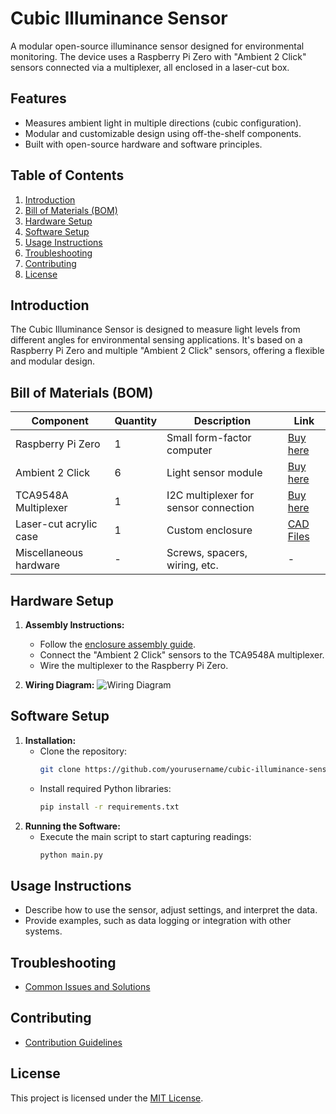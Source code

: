 # Cubic Illuminance Sensor

A modular open-source illuminance sensor designed for environmental monitoring. The device uses a Raspberry Pi Zero with "Ambient 2 Click" sensors connected via a multiplexer, all enclosed in a laser-cut box.

## Features
- Measures ambient light in multiple directions (cubic configuration).
- Modular and customizable design using off-the-shelf components.
- Built with open-source hardware and software principles.

## Table of Contents
1. [Introduction](#introduction)
2. [Bill of Materials (BOM)](#bill-of-materials-bom)
3. [Hardware Setup](#hardware-setup)
4. [Software Setup](#software-setup)
5. [Usage Instructions](#usage-instructions)
6. [Troubleshooting](#troubleshooting)
7. [Contributing](#contributing)
8. [License](#license)

## Introduction
The Cubic Illuminance Sensor is designed to measure light levels from different angles for environmental sensing applications. It's based on a Raspberry Pi Zero and multiple "Ambient 2 Click" sensors, offering a flexible and modular design.

## Bill of Materials (BOM)
| Component               | Quantity | Description                           | Link                       |
|-------------------------|----------|---------------------------------------|----------------------------|
| Raspberry Pi Zero       | 1        | Small form-factor computer            | [Buy here](#)               |
| Ambient 2 Click         | 6        | Light sensor module                   | [Buy here](#)               |
| TCA9548A Multiplexer    | 1        | I2C multiplexer for sensor connection | [Buy here](#)               |
| Laser-cut acrylic case  | 1        | Custom enclosure                      | [CAD Files](#)              |
| Miscellaneous hardware  | -        | Screws, spacers, wiring, etc.         | -                           |

## Hardware Setup
1. **Assembly Instructions:**
   - Follow the [enclosure assembly guide](docs/assembly.md).
   - Connect the "Ambient 2 Click" sensors to the TCA9548A multiplexer.
   - Wire the multiplexer to the Raspberry Pi Zero.
   
2. **Wiring Diagram:**
   ![Wiring Diagram](images/wiring_diagram.png)

## Software Setup
1. **Installation:**
   - Clone the repository:
     ```bash
     git clone https://github.com/yourusername/cubic-illuminance-sensor.git
     ```
   - Install required Python libraries:
     ```bash
     pip install -r requirements.txt
     ```
2. **Running the Software:**
   - Execute the main script to start capturing readings:
     ```bash
     python main.py
     ```

## Usage Instructions
- Describe how to use the sensor, adjust settings, and interpret the data.
- Provide examples, such as data logging or integration with other systems.

## Troubleshooting
- [Common Issues and Solutions](docs/troubleshooting.md)

## Contributing
- [Contribution Guidelines](docs/contributing.md)

## License
This project is licensed under the [MIT License](LICENSE).
